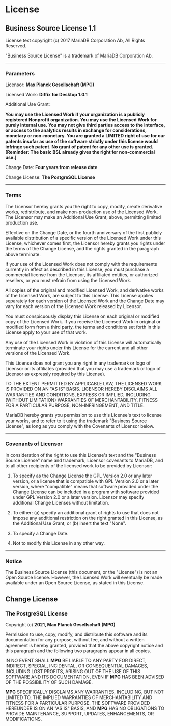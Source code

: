 # License

## Business Source License 1.1

License text copyright (c) 2017 MariaDB Corporation Ab, All Rights Reserved.

"Business Source License" is a trademark of MariaDB Corporation Ab.

-----------------------------------------------------------------------------

### Parameters

Licensor:             __Max Planck Gesellschaft (MPG)__

Licensed Work:        __Diffix for Desktop 1.0.1__

Additional Use Grant:

  __You may use the Licensed Work if your organization is a publicly registered Nonprofit organization.
  You may use the Licensed Work for purely internal use. You may not give third parties access to the
  interface, or access to the analytics results in exchange for considerations, monetary or non-monetary.
  You are granted a LIMITED right of use for our patents insofar as use of the software strictly under this
  license would infringe such patent. No grant of patent for any other use is granted.
  [Reminder: The basic BSL already gives the right for non-commercial use.]__

Change Date:          __Four years from release date__

Change License:       __The PostgreSQL License__

-----------------------------------------------------------------------------

### Terms

The Licensor hereby grants you the right to copy, modify, create derivative
works, redistribute, and make non-production use of the Licensed Work. The
Licensor may make an Additional Use Grant, above, permitting limited
production use.

Effective on the Change Date, or the fourth anniversary of the first publicly
available distribution of a specific version of the Licensed Work under this
License, whichever comes first, the Licensor hereby grants you rights under
the terms of the Change License, and the rights granted in the paragraph
above terminate.

If your use of the Licensed Work does not comply with the requirements
currently in effect as described in this License, you must purchase a
commercial license from the Licensor, its affiliated entities, or authorized
resellers, or you must refrain from using the Licensed Work.

All copies of the original and modified Licensed Work, and derivative works
of the Licensed Work, are subject to this License. This License applies
separately for each version of the Licensed Work and the Change Date may vary
for each version of the Licensed Work released by Licensor.

You must conspicuously display this License on each original or modified copy
of the Licensed Work. If you receive the Licensed Work in original or
modified form from a third party, the terms and conditions set forth in this
License apply to your use of that work.

Any use of the Licensed Work in violation of this License will automatically
terminate your rights under this License for the current and all other
versions of the Licensed Work.

This License does not grant you any right in any trademark or logo of
Licensor or its affiliates (provided that you may use a trademark or logo of
Licensor as expressly required by this License).

TO THE EXTENT PERMITTED BY APPLICABLE LAW, THE LICENSED WORK IS PROVIDED ON
AN "AS IS" BASIS. LICENSOR HEREBY DISCLAIMS ALL WARRANTIES AND CONDITIONS,
EXPRESS OR IMPLIED, INCLUDING (WITHOUT LIMITATION) WARRANTIES OF
MERCHANTABILITY, FITNESS FOR A PARTICULAR PURPOSE, NON-INFRINGEMENT, AND
TITLE.

MariaDB hereby grants you permission to use this License's text to license
your works, and to refer to it using the trademark "Business Source License",
as long as you comply with the Covenants of Licensor below.

-----------------------------------------------------------------------------

### Covenants of Licensor

In consideration of the right to use this License's text and the "Business
Source License" name and trademark, Licensor covenants to MariaDB, and to all
other recipients of the licensed work to be provided by Licensor:

1. To specify as the Change License the GPL Version 2.0 or any later version,
   or a license that is compatible with GPL Version 2.0 or a later version,
   where "compatible" means that software provided under the Change License can
   be included in a program with software provided under GPL Version 2.0 or a
   later version. Licensor may specify additional Change Licenses without
   limitation.

2. To either: (a) specify an additional grant of rights to use that does not
   impose any additional restriction on the right granted in this License, as
   the Additional Use Grant; or (b) insert the text "None".

3. To specify a Change Date.

4. Not to modify this License in any other way.

-----------------------------------------------------------------------------

### Notice

The Business Source License (this document, or the "License") is not an Open
Source license. However, the Licensed Work will eventually be made available
under an Open Source License, as stated in this License.


## Change License

### The PostgreSQL License

Copyright (c) __2021, Max Planck Gesellschaft (MPG)__

Permission to use, copy, modify, and distribute this software and its documentation for any purpose, without fee, and
without a written agreement is hereby granted, provided that the above copyright notice and this paragraph and the
following two paragraphs appear in all copies.

IN NO EVENT SHALL __MPG__ BE LIABLE TO ANY PARTY FOR DIRECT, INDIRECT, SPECIAL, INCIDENTAL, OR CONSEQUENTIAL DAMAGES,
INCLUDING LOST PROFITS, ARISING OUT OF THE USE OF THIS SOFTWARE AND ITS DOCUMENTATION, EVEN IF __MPG__ HAS BEEN ADVISED
OF THE POSSIBILITY OF SUCH DAMAGE.

__MPG__ SPECIFICALLY DISCLAIMS ANY WARRANTIES, INCLUDING, BUT NOT LIMITED TO, THE IMPLIED WARRANTIES OF MERCHANTABILITY
AND FITNESS FOR A PARTICULAR PURPOSE. THE SOFTWARE PROVIDED HEREUNDER IS ON AN "AS IS" BASIS, AND __MPG__ HAS NO
OBLIGATIONS TO PROVIDE MAINTENANCE, SUPPORT, UPDATES, ENHANCEMENTS, OR MODIFICATIONS.
